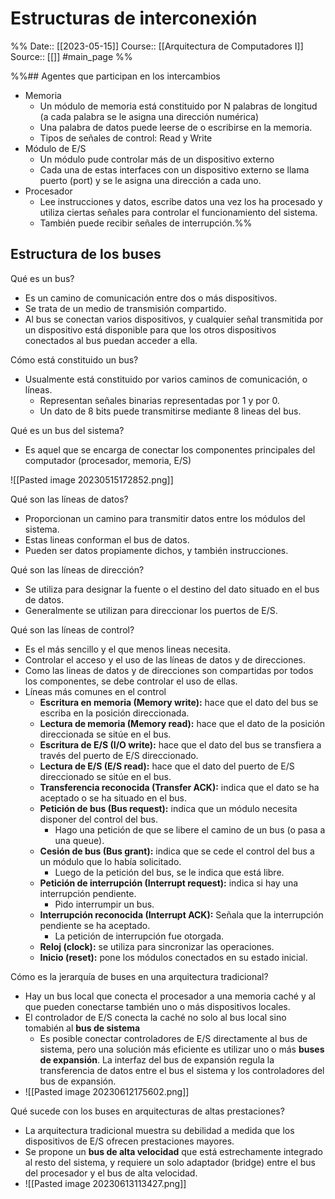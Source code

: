 # Estructuras de interconexión

%%
Date:: [[2023-05-15]]
Course:: [[Arquitectura de Computadores I]]
Source:: [[]]
#main_page 
%%


%%## Agentes que participan en los intercambios
- Memoria
	- Un módulo de memoria está constituido por N palabras de longitud (a cada palabra se le asigna una dirección numérica)
	- Una palabra de datos puede leerse de o escribirse en la memoria.
	- Tipos de señales de control: Read y Write
- Módulo de E/S
	- Un módulo pude controlar más de un dispositivo externo 
	- Cada una de estas interfaces con un dispositivo externo se llama puerto (port) y se le asigna una dirección a cada uno.
- Procesador
	- Lee instrucciones y datos, escribe datos una vez los ha procesado y utiliza ciertas señales para controlar el funcionamiento del sistema.
	- También puede recibir señales de interrupción.%%



## Estructura de los buses


Qué es un bus?
- Es un camino de comunicación entre dos o más dispositivos.
- Se trata de un medio de transmisión compartido.
- Al bus se conectan varios dispositivos, y cualquier señal transmitida por un dispositivo está disponible para que los otros dispositivos conectados al bus puedan acceder a ella.

Cómo está constituido un bus?
- Usualmente está constituido por varios caminos de comunicación, o líneas.
	- Representan señales binarias representadas por 1 y por 0.
	- Un dato de 8 bits puede transmitirse mediante 8 lineas del bus.


Qué es un bus del sistema?
- Es aquel que se encarga de conectar los componentes principales del computador (procesador, memoria, E/S)

![[Pasted image 20230515172852.png]]


Qué son las líneas de datos?
- Proporcionan un camino para transmitir datos entre los módulos del sistema.
- Estas lineas conforman el bus de datos.
- Pueden ser datos propiamente dichos, y también instrucciones.

Qué son las líneas de dirección?
- Se utiliza para designar la fuente o el destino del dato situado en el bus de datos.
- Generalmente se utilizan para direccionar los puertos de E/S.

Qué son las líneas de control?
- Es el más sencillo y el que menos lineas necesita.
- Controlar el acceso y el uso de las líneas de datos y de direcciones. 
- Como las lineas de datos y de direcciones son compartidas por todos los componentes, se debe controlar el uso de ellas.
- Líneas más comunes en el control
	- **Escritura en memoria (Memory write):** hace que el dato del bus se escriba en la posición direccionada.
	- **Lectura de memoria (Memory read):** hace que el dato de la posición direccionada se sitúe en el bus.
	- **Escritura de E/S (I/O write):** hace que el dato del bus se transfiera a través del puerto de E/S direccionado.
	- **Lectura de E/S (E/S read):** hace que el dato del puerto de E/S direccionado se sitúe en el bus.
	- **Transferencia reconocida (Transfer ACK):** indica que el dato se ha aceptado o se ha situado en el bus.
	- **Petición de bus (Bus request):** indica que un módulo necesita disponer del control del bus.
		- Hago una petición de que se libere el camino de un bus (o pasa a una queue).
	- **Cesión de bus (Bus grant):** indica que se cede el control del bus a un módulo que lo había solicitado. 
		- Luego de la petición del bus, se le indica que está libre.
	- **Petición de interrupción (Interrupt request):** indica si hay una interrupción pendiente.
		- Pido interrumpir un bus.
	- **Interrupción reconocida (Interrupt ACK):** Señala que la interrupción pendiente se ha aceptado.
		- La petición de interrupción fue otorgada.
	- **Reloj (clock):** se utiliza para sincronizar las operaciones.
	- **Inicio (reset):** pone los módulos conectados en su estado inicial.

Cómo es la jerarquía de buses en una arquitectura tradicional?
- Hay un bus local que conecta el procesador a una memoria caché y al que pueden conectarse también uno o más dispositivos locales.
- El controlador de E/S conecta la caché no solo al bus local sino tomabién al **bus de sistema**
	- Es posible conectar controladores de E/S directamente al bus de sistema, pero una solución más eficiente es utilizar uno o más **buses de expansión**. La interfaz del bus de expansión regula la transferencia de datos entre el bus el sistema y los controladores del bus de expansión.
- ![[Pasted image 20230612175602.png]]

Qué sucede con los buses en arquitecturas de altas prestaciones?
- La arquitectura tradicional muestra su debilidad a medida que los dispositivos de E/S ofrecen prestaciones mayores.
- Se propone un **bus de alta velocidad** que está estrechamente integrado al resto del sistema, y requiere un solo adaptador (bridge) entre el bus del procesador y el bus de alta velocidad.
- ![[Pasted image 20230613113427.png]]